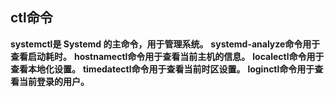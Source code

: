## ctl命令

**systemctl是 Systemd 的主命令，用于管理系统。**
**systemd-analyze命令用于查看启动耗时。**
**hostnamectl命令用于查看当前主机的信息。**
**localectl命令用于查看本地化设置。**
**timedatectl命令用于查看当前时区设置。**
**loginctl命令用于查看当前登录的用户。**


